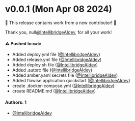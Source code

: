 # v0.0.1 (Mon Apr 08 2024)

:tada: This release contains work from a new contributor! :tada:

Thank you, null[@IntellibridgeAIdev](https://github.com/IntellibridgeAIdev), for all your work!

#### ⚠️ Pushed to `main`

- Added deploy.yml file ([@IntellibridgeAIdev](https://github.com/IntellibridgeAIdev))
- Added release.yml file ([@IntellibridgeAIdev](https://github.com/IntellibridgeAIdev))
- Added deploy.sh file ([@IntellibridgeAIdev](https://github.com/IntellibridgeAIdev))
- Added .autorc file ([@IntellibridgeAIdev](https://github.com/IntellibridgeAIdev))
- Added amber.yaml secrets file ([@IntellibridgeAIdev](https://github.com/IntellibridgeAIdev))
- Added flowise application quickstart ([@IntellibridgeAIdev](https://github.com/IntellibridgeAIdev))
- create .docker-compose.yml ([@IntellibridgeAIdev](https://github.com/IntellibridgeAIdev))
- create README.md ([@IntellibridgeAIdev](https://github.com/IntellibridgeAIdev))

#### Authors: 1

- [@IntellibridgeAIdev](https://github.com/IntellibridgeAIdev)
